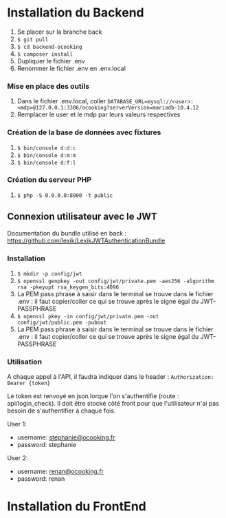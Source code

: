 # Installation du Backend

1. Se placer sur la branche back
2. ``` $ git pull ```
3. ``` $ cd backend-ocooking ```
4. ``` $ composer install ```
5. Dupliquer le fichier .env
6. Renommer le fichier .env en .env.local

### Mise en place des outils
1. Dans le fichier .env.local, coller ``` DATABASE_URL=mysql://<user>:<mdp>@127.0.0.1:3306/ocooking?serverVersion=mariadb-10.4.12 ```
2. Remplacer le user et le mdp par leurs valeurs respectives

### Création de la base de données avec fixtures
1. ``` $ bin/console d:d:c ```
2. ``` $ bin/console d:m:m ```
3. ``` $ bin/console d:f:l ```

### Création du serveur PHP
1. ``` $ php -S 0.0.0.0:8000 -t public ```

## Connexion utilisateur avec le JWT

Documentation du bundle utilisé en back : https://github.com/lexik/LexikJWTAuthenticationBundle

### Installation
1. ``` $ mkdir -p config/jwt ```
2. ``` $ openssl genpkey -out config/jwt/private.pem -aes256 -algorithm rsa -pkeyopt rsa_keygen_bits:4096 ```
3. La PEM pass phrase à saisir dans le terminal se trouve dans le fichier .env : il faut copier/coller ce qui se trouve après le signe égal du JWT-PASSPHRASE
4. ``` $ openssl pkey -in config/jwt/private.pem -out config/jwt/public.pem -pubout ```
5. La PEM pass phrase à saisir dans le terminal se trouve dans le fichier .env : il faut copier/coller ce qui se trouve après le signe égal du JWT-PASSPHRASE


### Utilisation
A chaque appel à l'API, il faudra indiquer dans le header :
``` Authorization: Bearer {token} ```

Le token est renvoyé en json lorque l'on s'authentifie (route : api/login_check).
Il doit être stocké côté front pour que l'utilisateur n'ai pas besoin de s'authentifier à chaque fois.

User 1:
   - username: stephanie@ocooking.fr
   - password: stephanie

User 2:
   - username: renan@ocooking.fr
   - password: renan

# Installation du FrontEnd